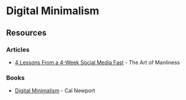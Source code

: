 # Digital Minimalism

## Resources

### Articles

* [4 Lessons From a 4-Week Social Media Fast](https://www.artofmanliness.com/articles/4-lessons-from-a-4-week-social-media-fast/) - The Art of Manliness

### Books

* [Digital Minimalism](https://www.calnewport.com/books/digital-minimalism/) - Cal Newport

